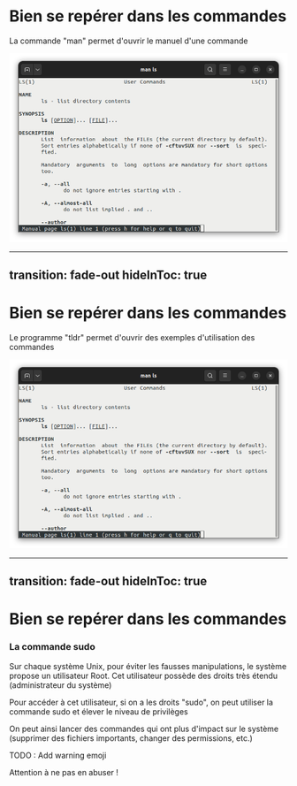 # Bien se repérer dans les commandes
<p v-click class="border-1 border-separate p2">La commande "man" permet d'ouvrir le manuel d'une commande</p>

<img v-after
    class="w-100"
    src="assets/man_ls.png"
    alt="marius_ambayrac"
/> 

---
transition: fade-out
hideInToc: true
---

# Bien se repérer dans les commandes
<p v-click class="border-1 border-separate p2">Le programme "tldr" permet d'ouvrir des exemples d'utilisation des commandes</p>

<img v-after
    class="w-100"
    src="assets/man_ls.png"
    alt="marius_ambayrac"
/> 


<!--
Too long don't read
-->


---
transition: fade-out
hideInToc: true
---

# Bien se repérer dans les commandes
### La commande sudo

<p v-click class="opacity-80 border-1 border-separate p2">Sur chaque système Unix, pour éviter les fausses manipulations, le système propose un utilisateur Root. 
Cet utilisateur possède des droits très étendu (administrateur du système)</p>

<p v-click>
Pour accéder à cet utilisateur, si on a les droits "sudo", on peut utiliser la commande sudo et élever le niveau de privilèges
</p>

<p v-after> 
On peut ainsi lancer des commandes qui ont plus d'impact sur le système (supprimer des fichiers importants, changer des permissions, etc.)
</p>

TODO : Add warning emoji
<p v-click class="opacity-80 border-1 border-separate p2">Attention à ne pas en abuser !</p>